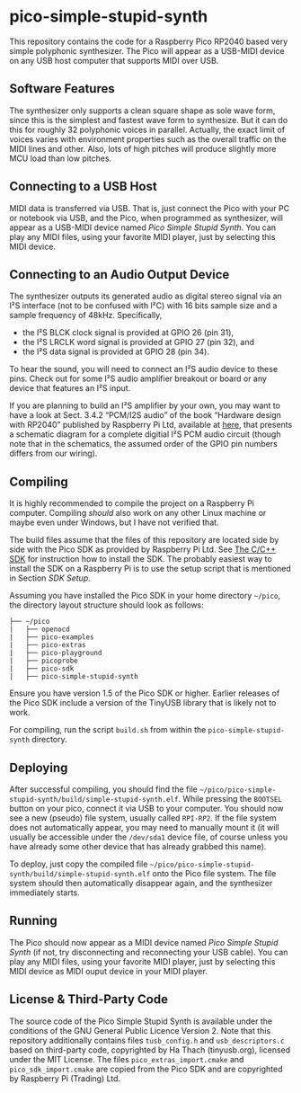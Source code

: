 # pico-simple-stupid-synth

This repository contains the code for a Raspberry Pico RP2040 based
very simple polyphonic synthesizer.  The Pico will appear as a
USB-MIDI device on any USB host computer that supports MIDI over USB.

## Software Features

The synthesizer only supports a clean square shape as sole wave form,
since this is the simplest and fastest wave form to synthesize.  But
it can do this for roughly 32 polyphonic voices in parallel.
Actually, the exact limit of voices varies with environment properties
such as the overall traffic on the MIDI lines and other.  Also, lots
of high pitches will produce slightly more MCU load than low pitches.

## Connecting to a USB Host

MIDI data is transferred via USB.  That is, just connect the Pico with
your PC or notebook via USB, and the Pico, when programmed as
synthesizer, will appear as a USB-MIDI device named _Pico Simple
Stupid Synth_.  You can play any MIDI files, using your favorite MIDI
player, just by selecting this MIDI device.

## Connecting to an Audio Output Device

The synthesizer outputs its generated audio as digital stereo signal
via an I²S interface (not to be confused with I²C) with 16 bits sample
size and a sample frequency of 48kHz.  Specifically,

* the I²S BLCK clock signal is provided at GPIO 26 (pin 31),
* the I²S LRCLK word signal is provided at GPIO 27 (pin 32), and
* the I²S data signal is provided at GPIO 28 (pin 34).

To hear the sound, you will need to connect an I²S audio device to
these pins.  Check out for some I²S audio amplifier breakout or board
or any device that features an I²S input.

If you are planning to build an I²S amplifier by your own, you may
want to have a look at Sect. 3.4.2 “PCM/I2S audio” of the book
“Hardware design with RP2040” published by Raspberry Pi Ltd, available
at <a
href="https://datasheets.raspberrypi.com/rp2040/hardware-design-with-rp2040.pdf">here</a>,
that presents a schematic diagram for a complete digitial I²S PCM
audio circuit (though note that in the schematics, the assumed order
of the GPIO pin numbers differs from our wiring).

## Compiling

It is highly recommended to compile the project on a Raspberry Pi
computer.  Compiling _should_ also work on any other Linux machine or
maybe even under Windows, but I have not verified that.

The build files assume that the files of this repository are located
side by side with the Pico SDK as provided by Raspberry Pi Ltd.  See
<a
href="https://www.raspberrypi.com/documentation/microcontrollers/c_sdk.html">The
C/C++ SDK</a> for instruction how to install the SDK.  The probably
easiest way to install the SDK on a Raspberry Pi is to use the setup
script that is mentioned in Section _SDK Setup_.

Assuming you have installed the Pico SDK in your home directory
<code>~/pico</code>, the directory layout structure should look as
follows:

```
├── ~/pico
|   ├── openocd
|   ├── pico-examples
|   ├── pico-extras
|   ├── pico-playground
|   ├── picoprobe
|   ├── pico-sdk
|   ├── pico-simple-stupid-synth
```

Ensure you have version 1.5 of the Pico SDK or higher.  Earlier
releases of the Pico SDK include a version of the TinyUSB library that
is likely not to work.

For compiling, run the script <code>build.sh</code> from within the
<code>pico-simple-stupid-synth</code> directory.

## Deploying

After successful compiling, you should find the file
<code>~/pico/pico-simple-stupid-synth/build/simple-stupid-synth.elf</code>.
While pressing the <code>BOOTSEL</code> button on your pico, connect
it via USB to your computer.  You should now see a new (pseudo) file
system, usually called <code>RPI-RP2</code>.  If the file system does
not automatically appear, you may need to manually mount it (it will
usually be accessible under the <code>/dev/sda1</code> device file, of
course unless you have already some other device that has already
grabbed this name).

To deploy, just copy the compiled file
<code>~/pico/pico-simple-stupid-synth/build/simple-stupid-synth.elf</code>
onto the Pico file system.  The file system should then automatically
disappear again, and the synthesizer immediately starts.

## Running

The Pico should now appear as a MIDI device named _Pico Simple Stupid
Synth_ (if not, try disconnecting and reconnecting your USB cable).
You can play any MIDI files, using your favorite MIDI player, just by
selecting this MIDI device as MIDI ouput device in your MIDI player.

## License &amp; Third-Party Code

The source code of the Pico Simple Stupid Synth is available under the
conditions of the GNU General Public Licence Version 2.  Note that
this repository additionally contains files <code>tusb_config.h</code>
and <code>usb_descriptors.c</code> based on third-party code,
copyrighted by Ha Thach (tinyusb.org), licensed under the MIT License.
The files <code>pico_extras_import.cmake</code> and
<code>pico_sdk_import.cmake</code> are copied from the Pico SDK and
are copyrighted by Raspberry Pi (Trading) Ltd.
